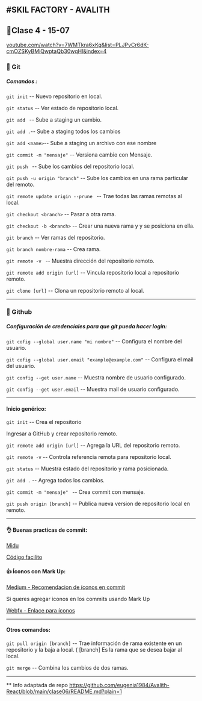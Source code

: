 #SKIL FACTORY - AVALITH
------------------------------
## :book:Clase 4 - 15-07
[youtube.com/watch?v=7WMTkra6xKg&list=PLJPvCr6dK-cmOZSKyBMiQwptaQb30wqHl&index=4](https://www.youtube.com/watch?v=7WMTkra6xKg&list=PLJPvCr6dK-cmOZSKyBMiQwptaQb30wqHl&index=4)

### :floppy_disk: Git

##### Comandos :

`git init` -- Nuevo repositorio en local.

`git status` -- Ver estado de repositorio local.

`git add ` -- Sube a staging un cambio.

`git add .`-- Sube a staging todos los cambios

`git add <name>`-- Sube a staging un archivo con ese nombre

`git commit -m "mensaje"` -- Versiona cambio con Mensaje.

`git push ` -- Sube los cambios del repositorio local.

`git push -u origin "branch"` -- Sube los cambios en una rama particular del remoto.

`git remote update origin --prune ` -- Trae todas las ramas remotas al local.

`git checkout <branch>` -- Pasar a otra rama.

`git checkout -b <branch>` -- Crear una nueva rama y y se posiciona en ella.

`git branch` -- Ver ramas del repositorio.

`git branch nombre-rama` -- Crea rama.

`git remote -v ` -- Muestra dirección del repositorio remoto.

`git remote add origin [url]` -- Vincula repositorio local a repositorio remoto.

`git clone [url]` -- Clona un repositorio remoto al local.

---

### :floppy_disk: Github

##### Configuración de credenciales para que git pueda hacer login:
`git cofig --global user.name "mi nombre"` -- Configura el nombre del usuario.

`git cofig --global user.email "example@example.com"` -- Configura el mail del usuario.

`git config --get user.name` -- Muestra nombre de usuario configurado.

`git config --get user.email` -- Muestra mail de usuario configurado.

---
#### Inicio genérico:

`git init` -- Crea el repositorio

Ingresar a GitHub y crear repositorio remoto.

`git remote add origin [url]` -- Agrega la URL del repositorio remoto.

`git remote -v` -- Controla referencia remota para repositorio local.

`git status` -- Muestra estado del repositorio y rama posicionada.

`git add .` -- Agrega todos los cambios.

`git commit -m "mensaje" ` -- Crea commit con mensaje.

`git push origin [branch]` -- Publica nueva version de repositorio local en remoto.

---

#### :ok_hand: Buenas practicas de commit:

[Midu](https://midu.dev/buenas-practicas-escribir-commits-git/)

[Código facilito](https://codigofacilito.com/articulos/buenas-practicas-eb-commits-de-git)

#### :+1: Íconos con Mark Up:

[Medium - Recomendacion de íconos en commit](https://medium.com/@jmz12/buenas-pr%C3%A1cticas-para-commits-5eb4c86b9a47)

Si queres agregar iconos en los commits usando Mark Up

[Webfx - Enlace para íconos](https://www.webfx.com/tools/emoji-cheat-sheet/)

---
#### Otros comandos:

`git pull origin [branch]` -- Trae información de rama existente en un repositorio y la baja a local. ( [branch] Es la rama que se desea bajar al local.

`git merge` -- Combina los cambios de dos ramas. 

---

** Info adaptada de repo https://github.com/eugenia1984/Avalith-React/blob/main/clase06/README.md?plain=1 